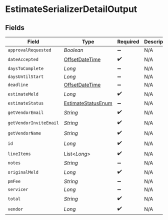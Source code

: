 # EstimateSerializerDetailOutput


## Fields

| Field                                                                                     | Type                                                                                      | Required                                                                                  | Description                                                                               |
| ----------------------------------------------------------------------------------------- | ----------------------------------------------------------------------------------------- | ----------------------------------------------------------------------------------------- | ----------------------------------------------------------------------------------------- |
| `approvalRequested`                                                                       | *Boolean*                                                                                 | :heavy_minus_sign:                                                                        | N/A                                                                                       |
| `dateAccepted`                                                                            | [OffsetDateTime](https://docs.oracle.com/javase/8/docs/api/java/time/OffsetDateTime.html) | :heavy_check_mark:                                                                        | N/A                                                                                       |
| `daysToComplete`                                                                          | *Long*                                                                                    | :heavy_minus_sign:                                                                        | N/A                                                                                       |
| `daysUntilStart`                                                                          | *Long*                                                                                    | :heavy_minus_sign:                                                                        | N/A                                                                                       |
| `deadline`                                                                                | [OffsetDateTime](https://docs.oracle.com/javase/8/docs/api/java/time/OffsetDateTime.html) | :heavy_minus_sign:                                                                        | N/A                                                                                       |
| `estimateMeld`                                                                            | *Long*                                                                                    | :heavy_check_mark:                                                                        | N/A                                                                                       |
| `estimateStatus`                                                                          | [EstimateStatusEnum](../../models/shared/EstimateStatusEnum.md)                           | :heavy_minus_sign:                                                                        | N/A                                                                                       |
| `getVendorEmail`                                                                          | *String*                                                                                  | :heavy_check_mark:                                                                        | N/A                                                                                       |
| `getVendorInviteEmail`                                                                    | *String*                                                                                  | :heavy_check_mark:                                                                        | N/A                                                                                       |
| `getVendorName`                                                                           | *String*                                                                                  | :heavy_check_mark:                                                                        | N/A                                                                                       |
| `id`                                                                                      | *Long*                                                                                    | :heavy_check_mark:                                                                        | N/A                                                                                       |
| `lineItems`                                                                               | List<*Long*>                                                                              | :heavy_check_mark:                                                                        | N/A                                                                                       |
| `notes`                                                                                   | *String*                                                                                  | :heavy_minus_sign:                                                                        | N/A                                                                                       |
| `originalMeld`                                                                            | *Long*                                                                                    | :heavy_check_mark:                                                                        | N/A                                                                                       |
| `pmFee`                                                                                   | *String*                                                                                  | :heavy_minus_sign:                                                                        | N/A                                                                                       |
| `servicer`                                                                                | *Long*                                                                                    | :heavy_minus_sign:                                                                        | N/A                                                                                       |
| `total`                                                                                   | *String*                                                                                  | :heavy_check_mark:                                                                        | N/A                                                                                       |
| `vendor`                                                                                  | *Long*                                                                                    | :heavy_check_mark:                                                                        | N/A                                                                                       |